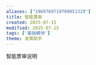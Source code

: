 ```yaml
---
aliases: ["1969769719789051329"]
title: 智能票审
created: 2025-07-15
modified: 2025-07-15
tags: ['基础模块']
theme: 发票助手
---
```


智能票审说明